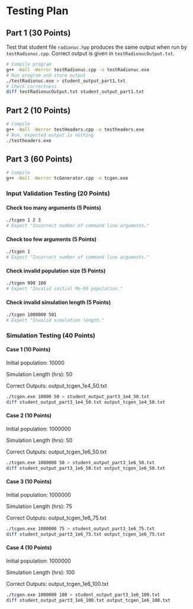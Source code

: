 # Testing Plan

## Part 1 (30 Points)
Test that student file `radionuc.hpp` produces the same output when run by `testRadionuc.cpp`. Correct output is given in `testRadionucOutput.txt`.

```bash
# Compile program
g++ -Wall -Werror testRadionuc.cpp -o testRadionuc.exe
# Run program and store output
./testRadionuc.exe > student_output_part1.txt
# Check correctness
diff testRadionucOutput.txt student_output_part1.txt 
```

## Part 2 (10 Points)
```bash
# Compile
g++ -Wall -Werror testHeaders.cpp -o testheaders.exe
# Run, expected output is nothing
./testheaders.exe
```
## Part 3 (60 Points)
```bash
# Compile
g++ -Wall -Werror tcGenerator.cpp -o tcgen.exe
```
### Input Validation Testing (20 Points)
#### Check too many arguments (5 Points)
```bash
./tcgen 1 2 3
# Expect "Incorrect number of command line arguments."
```
#### Check too few arguments (5 Points)
```bash
./tcgen 1
# Expect "Incorrect number of command line arguments."
```
#### Check invalid population size (5 Points)
```bash
./tcgen 999 100
# Expect "Invalid initial Mo-99 population."
```
#### Check invalid simulation length (5 Points)
```bash
./tcgen 1000000 501
# Expect "Invalid simulation length."
```
### Simulation Testing (40 Points)
#### Case 1 (10 Points)
Initial population: 10000

Simulation Length (hrs): 50

Correct Outputs: output_tcgen_1e4_50.txt

```bash
./tcgen.exe 10000 50 > student_output_part3_1e4_50.txt
diff student_output_part3_1e4_50.txt output_tcgen_1e4_50.txt
```
#### Case 2 (10 Points)
Initial population: 1000000

Simulation Length (hrs): 50

Correct Outputs: output_tcgen_1e6_50.txt
```bash
./tcgen.exe 1000000 50 > student_output_part3_1e6_50.txt
diff student_output_part3_1e6_50.txt output_tcgen_1e6_50.txt
```
#### Case 3 (10 Points)
Initial population: 1000000

Simulation Length (hrs): 75

Correct Outputs: output_tcgen_1e6_75.txt
```bash
./tcgen.exe 1000000 75 > student_output_part3_1e6_75.txt
diff student_output_part3_1e6_75.txt output_tcgen_1e6_75.txt
```
#### Case 4 (10 Points)
Initial population: 1000000

Simulation Length (hrs): 100

Correct Outputs: output_tcgen_1e6_100.txt
```bash
./tcgen.exe 1000000 100 > student_output_part3_1e6_100.txt
diff student_output_part3_1e6_100.txt output_tcgen_1e6_100.txt
